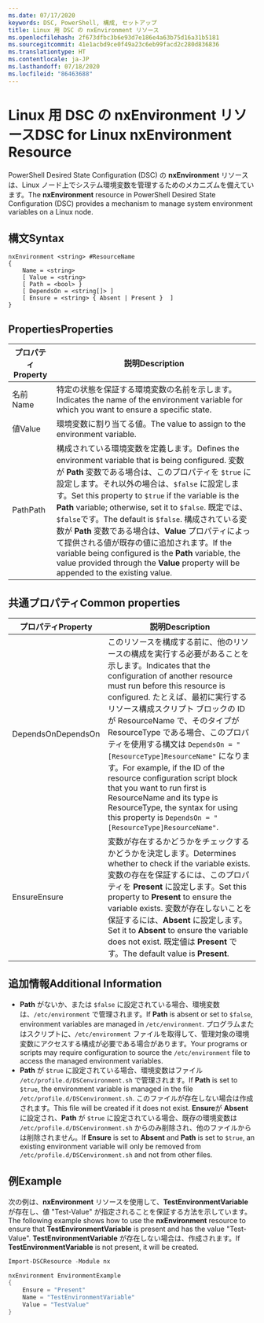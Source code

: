 ```yaml
---
ms.date: 07/17/2020
keywords: DSC, PowerShell, 構成, セットアップ
title: Linux 用 DSC の nxEnvironment リソース
ms.openlocfilehash: 2f673dfbc3b6e93d7e186e4a63b75d16a31b5181
ms.sourcegitcommit: 41e1acbd9ce0f49a23c6eb99facd2c280d836836
ms.translationtype: HT
ms.contentlocale: ja-JP
ms.lasthandoff: 07/18/2020
ms.locfileid: "86463688"
---
```

# <a name="dsc-for-linux-nxenvironment-resource"></a><span data-ttu-id="c48f8-103">Linux 用 DSC の nxEnvironment リソース</span><span class="sxs-lookup"><span data-stu-id="c48f8-103">DSC for Linux nxEnvironment Resource</span></span>

<span data-ttu-id="c48f8-104">PowerShell Desired State Configuration (DSC) の **nxEnvironment** リソースは、Linux ノード上でシステム環境変数を管理するためのメカニズムを備えています。</span><span class="sxs-lookup"><span data-stu-id="c48f8-104">The **nxEnvironment** resource in PowerShell Desired State Configuration (DSC) provides a mechanism to manage system environment variables on a Linux node.</span></span>

## <a name="syntax"></a><span data-ttu-id="c48f8-105">構文</span><span class="sxs-lookup"><span data-stu-id="c48f8-105">Syntax</span></span>

```Syntax
nxEnvironment <string> #ResourceName
{
    Name = <string>
    [ Value = <string>
    [ Path = <bool> }
    [ DependsOn = <string[]> ]
    [ Ensure = <string> { Absent | Present }  ]
}
```

## <a name="properties"></a><span data-ttu-id="c48f8-106">Properties</span><span class="sxs-lookup"><span data-stu-id="c48f8-106">Properties</span></span>

|<span data-ttu-id="c48f8-107">プロパティ</span><span class="sxs-lookup"><span data-stu-id="c48f8-107">Property</span></span> |<span data-ttu-id="c48f8-108">説明</span><span class="sxs-lookup"><span data-stu-id="c48f8-108">Description</span></span> |
|---|---|
|<span data-ttu-id="c48f8-109">名前</span><span class="sxs-lookup"><span data-stu-id="c48f8-109">Name</span></span> |<span data-ttu-id="c48f8-110">特定の状態を保証する環境変数の名前を示します。</span><span class="sxs-lookup"><span data-stu-id="c48f8-110">Indicates the name of the environment variable for which you want to ensure a specific state.</span></span> |
|<span data-ttu-id="c48f8-111">値</span><span class="sxs-lookup"><span data-stu-id="c48f8-111">Value</span></span> |<span data-ttu-id="c48f8-112">環境変数に割り当てる値。</span><span class="sxs-lookup"><span data-stu-id="c48f8-112">The value to assign to the environment variable.</span></span> |
|<span data-ttu-id="c48f8-113">Path</span><span class="sxs-lookup"><span data-stu-id="c48f8-113">Path</span></span> |<span data-ttu-id="c48f8-114">構成されている環境変数を定義します。</span><span class="sxs-lookup"><span data-stu-id="c48f8-114">Defines the environment variable that is being configured.</span></span> <span data-ttu-id="c48f8-115">変数が **Path** 変数である場合は、このプロパティを `$true` に設定します。それ以外の場合は、`$false` に設定します。</span><span class="sxs-lookup"><span data-stu-id="c48f8-115">Set this property to `$true` if the variable is the **Path** variable; otherwise, set it to `$false`.</span></span> <span data-ttu-id="c48f8-116">既定では、 `$false`です。</span><span class="sxs-lookup"><span data-stu-id="c48f8-116">The default is `$false`.</span></span> <span data-ttu-id="c48f8-117">構成されている変数が **Path** 変数である場合は、**Value** プロパティによって提供される値が既存の値に追加されます。</span><span class="sxs-lookup"><span data-stu-id="c48f8-117">If the variable being configured is the **Path** variable, the value provided through the **Value** property will be appended to the existing value.</span></span> |

## <a name="common-properties"></a><span data-ttu-id="c48f8-118">共通プロパティ</span><span class="sxs-lookup"><span data-stu-id="c48f8-118">Common properties</span></span>

|<span data-ttu-id="c48f8-119">プロパティ</span><span class="sxs-lookup"><span data-stu-id="c48f8-119">Property</span></span> |<span data-ttu-id="c48f8-120">説明</span><span class="sxs-lookup"><span data-stu-id="c48f8-120">Description</span></span> |
|---|---|
|<span data-ttu-id="c48f8-121">DependsOn</span><span class="sxs-lookup"><span data-stu-id="c48f8-121">DependsOn</span></span> |<span data-ttu-id="c48f8-122">このリソースを構成する前に、他のリソースの構成を実行する必要があることを示します。</span><span class="sxs-lookup"><span data-stu-id="c48f8-122">Indicates that the configuration of another resource must run before this resource is configured.</span></span> <span data-ttu-id="c48f8-123">たとえば、最初に実行するリソース構成スクリプト ブロックの ID が ResourceName で、そのタイプが ResourceType である場合、このプロパティを使用する構文は `DependsOn = "[ResourceType]ResourceName"` になります。</span><span class="sxs-lookup"><span data-stu-id="c48f8-123">For example, if the ID of the resource configuration script block that you want to run first is ResourceName and its type is ResourceType, the syntax for using this property is `DependsOn = "[ResourceType]ResourceName"`.</span></span> |
|<span data-ttu-id="c48f8-124">Ensure</span><span class="sxs-lookup"><span data-stu-id="c48f8-124">Ensure</span></span> |<span data-ttu-id="c48f8-125">変数が存在するかどうかをチェックするかどうかを決定します。</span><span class="sxs-lookup"><span data-stu-id="c48f8-125">Determines whether to check if the variable exists.</span></span> <span data-ttu-id="c48f8-126">変数の存在を保証するには、このプロパティを **Present** に設定します。</span><span class="sxs-lookup"><span data-stu-id="c48f8-126">Set this property to **Present** to ensure the variable exists.</span></span> <span data-ttu-id="c48f8-127">変数が存在しないことを保証するには、**Absent** に設定します。</span><span class="sxs-lookup"><span data-stu-id="c48f8-127">Set it to **Absent** to ensure the variable does not exist.</span></span> <span data-ttu-id="c48f8-128">既定値は **Present** です。</span><span class="sxs-lookup"><span data-stu-id="c48f8-128">The default value is **Present**.</span></span> |

## <a name="additional-information"></a><span data-ttu-id="c48f8-129">追加情報</span><span class="sxs-lookup"><span data-stu-id="c48f8-129">Additional Information</span></span>

- <span data-ttu-id="c48f8-130">**Path** がないか、または `$false` に設定されている場合、環境変数は、`/etc/environment` で管理されます。</span><span class="sxs-lookup"><span data-stu-id="c48f8-130">If **Path** is absent or set to `$false`, environment variables are managed in `/etc/environment`.</span></span>
  <span data-ttu-id="c48f8-131">プログラムまたはスクリプトに、`/etc/environment` ファイルを取得して、管理対象の環境変数にアクセスする構成が必要である場合があります。</span><span class="sxs-lookup"><span data-stu-id="c48f8-131">Your programs or scripts may require configuration to source the `/etc/environment` file to access the managed environment variables.</span></span>
- <span data-ttu-id="c48f8-132">**Path** が `$true` に設定されている場合、環境変数はファイル `/etc/profile.d/DSCenvironment.sh` で管理されます。</span><span class="sxs-lookup"><span data-stu-id="c48f8-132">If **Path** is set to `$true`, the environment variable is managed in the file `/etc/profile.d/DSCenvironment.sh`.</span></span> <span data-ttu-id="c48f8-133">このファイルが存在しない場合は作成されます。</span><span class="sxs-lookup"><span data-stu-id="c48f8-133">This file will be created if it does not exist.</span></span> <span data-ttu-id="c48f8-134">**Ensure**が **Absent** に設定され、**Path** が `$true` に設定されている場合、既存の環境変数は `/etc/profile.d/DSCenvironment.sh` からのみ削除され、他のファイルからは削除されません。</span><span class="sxs-lookup"><span data-stu-id="c48f8-134">If **Ensure** is set to **Absent** and **Path** is set to `$true`, an existing environment variable will only be removed from `/etc/profile.d/DSCenvironment.sh` and not from other files.</span></span>

## <a name="example"></a><span data-ttu-id="c48f8-135">例</span><span class="sxs-lookup"><span data-stu-id="c48f8-135">Example</span></span>

<span data-ttu-id="c48f8-136">次の例は、**nxEnvironment** リソースを使用して、**TestEnvironmentVariable** が存在し、値 "Test-Value" が指定されることを保証する方法を示しています。</span><span class="sxs-lookup"><span data-stu-id="c48f8-136">The following example shows how to use the **nxEnvironment** resource to ensure that **TestEnvironmentVariable** is present and has the value "Test-Value".</span></span> <span data-ttu-id="c48f8-137">**TestEnvironmentVariable** が存在しない場合は、作成されます。</span><span class="sxs-lookup"><span data-stu-id="c48f8-137">If **TestEnvironmentVariable** is not present, it will be created.</span></span>

```powershell
Import-DSCResource -Module nx

nxEnvironment EnvironmentExample
{
    Ensure = "Present"
    Name = "TestEnvironmentVariable"
    Value = "TestValue"
}
```
